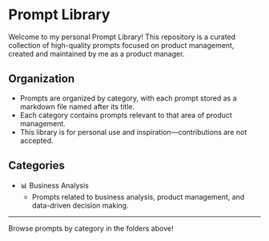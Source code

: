 # Prompt Library

Welcome to my personal Prompt Library! This repository is a curated collection of high-quality prompts focused on product management, created and maintained by me as a product manager. 

## Organization
- Prompts are organized by category, with each prompt stored as a markdown file named after its title.
- Each category contains prompts relevant to that area of product management.
- This library is for personal use and inspiration—contributions are not accepted.

## Categories
- 📊 Business Analysis
  - Prompts related to business analysis, product management, and data-driven decision making.

---

Browse prompts by category in the folders above! 